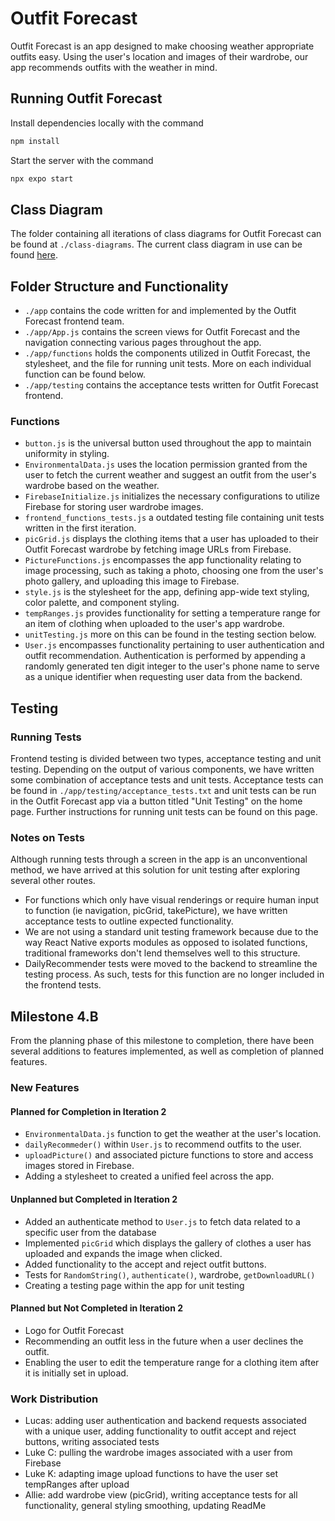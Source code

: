 # Outfit Forecast

Outfit Forecast is an app designed to make choosing weather appropriate outfits easy. Using the user's location and images of their wardrobe, our app recommends outfits with the weather in mind.  

## Running Outfit Forecast

Install dependencies locally with the command

```bash
npm install
```

Start the server with the command 

```bash
npx expo start
```

## Class Diagram

The folder containing all iterations of class diagrams for Outfit Forecast can be found at ```./class-diagrams```. The current class diagram in use can be found [here](class-diagrams/updatedClassDiagram6.png).

## Folder Structure and Functionality

* ```./app``` contains the code written for and implemented by the Outfit Forecast frontend team. 
* ```./app/App.js``` contains the screen views for Outfit Forecast and the navigation connecting various pages throughout the app. 
* ```./app/functions``` holds the components utilized in Outfit Forecast, the stylesheet, and the file for running unit tests. More on each individual function can be found below.
* ```./app/testing``` contains the acceptance tests written for Outfit Forecast frontend.

### Functions
* ```button.js``` is the universal button used throughout the app to maintain uniformity in styling.
* ```EnvironmentalData.js``` uses the location permission granted from the user to fetch the current weather and suggest an outfit from the user's wardrobe based on the weather.
* ```FirebaseInitialize.js``` initializes the necessary configurations to utilize Firebase for storing user wardrobe images.
* ```frontend_functions_tests.js``` a outdated testing file containing unit tests written in the first iteration.  
* ```picGrid.js``` displays the clothing items that a user has uploaded to their Outfit Forecast wardrobe by fetching image URLs from Firebase.
* ```PictureFunctions.js``` encompasses the app functionality relating to image processing, such as taking a photo, choosing one from the user's photo gallery, and uploading this image to Firebase.
* ```style.js``` is the stylesheet for the app, defining app-wide text styling, color palette, and component styling.
* ```tempRanges.js``` provides functionality for setting a temperature range for an item of clothing when uploaded to the user's app wardrobe.
* ```unitTesting.js``` more on this can be found in the testing section below.
* ```User.js``` encompasses functionality pertaining to user authentication and outfit recommendation. Authentication is performed by appending a randomly generated ten digit integer to the user's phone name to serve as a unique identifier when requesting user data from the backend. 

## Testing
### Running Tests
Frontend testing is divided between two types, acceptance testing and unit testing. Depending on the output of various components, we have written some combination of acceptance tests and unit tests. Acceptance tests can be found in ```./app/testing/acceptance_tests.txt``` and unit tests can be run in the Outfit Forecast app via a button titled "Unit Testing" on the home page. Further instructions for running unit tests can be found on this page. 
 
### Notes on Tests
Although running tests through a screen in the app is an unconventional method, we have arrived at this solution for unit testing after exploring several other routes.
* For functions which only have visual renderings or require human input to function (ie navigation, picGrid, takePicture), we have written acceptance tests to outline expected functionality.
* We are not using a standard unit testing framework because due to the way React Native exports modules as opposed to isolated functions, traditional frameworks don't lend themselves well to this structure.
* DailyRecommender tests were moved to the backend to streamline the testing process. As such, tests for this function are no longer included in the frontend tests. 

## Milestone 4.B
From the planning phase of this milestone to completion, there have been several additions to features implemented, as well as completion of planned features. 
### New Features
#### Planned for Completion in Iteration 2
* ```EnvironmentalData.js``` function to get the weather at the user's location.
* ```dailyRecommeder()``` within ```User.js``` to recommend outfits to the user.
* ```uploadPicture()``` and associated picture functions to store and access images stored in Firebase.
* Adding a stylesheet to created a unified feel across the app. 
 
#### Unplanned but Completed in Iteration 2
* Added an authenticate method to ```User.js``` to fetch data related to a specific user from the database
* Implemented ```picGrid``` which displays the gallery of clothes a user has uploaded and expands the image when clicked.
* Added functionality to the accept and reject outfit buttons. 
* Tests for ```RandomString()```, ```authenticate()```, wardrobe, ```getDownloadURL()```
* Creating a testing page within the app for unit testing
#### Planned but Not Completed in Iteration 2
* Logo for Outfit Forecast
* Recommending an outfit less in the future when a user declines the outfit.
* Enabling the user to edit the temperature range for a clothing item after it is initially set in upload. 

### Work Distribution
* Lucas: adding user authentication and backend requests associated with a unique user, adding functionality to outfit accept and reject buttons, writing associated tests
* Luke C: pulling the wardrobe images associated with a user from Firebase
* Luke K: adapting image upload functions to have the user set tempRanges after upload
* Allie: add wardrobe view (picGrid), writing acceptance tests for all functionality, general styling smoothing, updating ReadMe